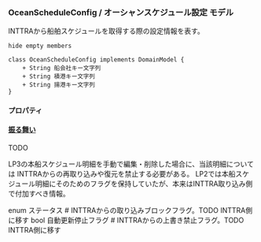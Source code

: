 ### OceanScheduleConfig / オーシャンスケジュール設定 モデル

INTTRAから船舶スケジュールを取得する際の設定情報を表す。

```plantuml
hide empty members

class OceanScheduleConfig implements DomainModel {
    + String 船会社キー文字列
    + String 積港キー文字列
    + String 揚港キー文字列
}
```

#### プロパティ

#### <u>振る舞い</u>



TODO

LP3の本船スケジュール明細を手動で編集・削除した場合に、当該明細については
INTTRAからの再取り込みや復元を禁止する必要がある。
LP2では本船スケジュール明細にそのためのフラグを保持していたが、本来はINTTRA取り込み側で付加すべき情報。

enum ステータス # INTTRAからの取り込みブロックフラグ。TODO INTTRA側に移す
bool 自動更新停止フラグ # INTTRAからの上書き禁止フラグ。TODO INTTRA側に移す
